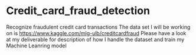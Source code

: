 # Credit_card_fraud_detection
 Recognize fraudulent credit card transactions
 The data set I will be working on is https://www.kaggle.com/mlg-ulb/creditcardfraud
 Please have a look at my deliverable for description of how I handle the dataset and train my Machine Leanring model
 
